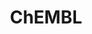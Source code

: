 ---
layout: default
bigquery: https://console.cloud.google.com/bigquery?p=patents-public-data&d=ebi_chembl&page=dataset
citation: '"The ChEMBL database in 2017." Anna Gaulton, Anne Hersey, Michał Nowotka,
  A Patrícia Bento, Jon Chambers, David Mendez, Prudence Mutowo, Francis Atkinson,
  Louisa J Bellis, Elena Cibrián-Uhalte, Mark Davies, Nathan Dedman, Anneli Karlsson,
  María Paula Magariños, John P Overington, George Papadatos, Ines Smit, Andrew R
  Leach Nucleic acids Research (2017) 45 (Database Issue), D945-D954'
contributors: European Bioinformatics Institute
cost: None
description: ChEMBL Data is a manually curated database of small molecules used in
  drug discovery, including information about existing patented drugs.
documentation: 'schema: https://www.ebi.ac.uk/chembl/db_schema


  '
last_edit: Mon, 04 Apr 2022 19:07:30 GMT
location: https://console.cloud.google.com/marketplace/product/google_patents_public_datasets/chembl
maintained_by: EMBL-EBI, an outstation of European Molecular Biology Laboratory
related_publications: '

  ChEMBL: towards direct deposition of bioassay data.


  Mendez D, Gaulton A, Bento AP, Chambers J, De Veij M, Félix E, Magariños MP, Mosquera
  JF, Mutowo P, Nowotka M, Gordillo-Marañón M, Hunter F, Junco L, Mugumbate G, Rodriguez-Lopez
  M, Atkinson F, Bosc N, Radoux CJ, Segura-Cabrera A, Hersey A, Leach AR.


  — Nucleic Acids Res. 2019; 47(D1):D930-D940. doi: 10.1093/nar/gky1075

  '
schema_fields: '[''assay_category'', ''homologue'', ''product_id'', ''src_short_name'',
  ''submission_date'', ''cx_most_apka'', ''ingredient'', ''cidx'', ''usan_stem'',
  ''target_mapping'', ''standard_units'', ''go_id'', ''mesh_id'', ''route'', ''protein_class_id'',
  ''level2_description'', ''class_type'', ''ddd_units'', ''action_type'', ''sequence_md5sum'',
  ''innovator_company'', ''species_group_flag'', ''met_id'', ''organism'', ''hba_lipinski'',
  ''standard_relation'', ''atc_code'', ''acd_logd'', ''bao_endpoint'', ''direct_interaction'',
  ''publication_number'', ''data_validity_comment'', ''normal_range_max'', ''end_position'',
  ''published_relation'', ''substrate_record_id'', ''standard_text_value'', ''aidx'',
  ''active_molregno'', ''short_name'', ''orig_description'', ''frac_class_id'', ''qed_weighted'',
  ''tax_id'', ''level4_description'', ''warning_id'', ''drug_substance_flag'', ''site_name'',
  ''actsm_id'', ''irac_class_id'', ''level3_description'', ''name'', ''compound_key'',
  ''activity_count'', ''assay_id'', ''caloha_id'', ''availability_type'', ''bao_id'',
  ''withdrawn_reason'', ''relation'', ''downgraded'', ''chembl_id'', ''class_level'',
  ''major_class'', ''cell_source_tax_id'', ''who_extra'', ''record_id'', ''potential_duplicate'',
  ''synonyms'', ''authors'', ''entity_type'', ''efo_id'', ''definition'', ''level4'',
  ''idx'', ''relationship'', ''chebi_par_id'', ''withdrawn_class'', ''l7'', ''ridx'',
  ''db_source'', ''first_page'', ''comp_go_id'', ''structure_type'', ''accession'',
  ''text_value'', ''warning_class'', ''compsyn_id'', ''binding_site_comment'', ''stem_class'',
  ''abstract'', ''trade_name'', ''prod_pat_id'', ''db_version'', ''efo_term'', ''description'',
  ''assay_strain'', ''targcomp_id'', ''bto_id'', ''level1_description'', ''value'',
  ''oc_id'', ''pchembl_value'', ''enzyme_name'', ''parent_type'', ''normal_range_min'',
  ''uberon_id'', ''metref_id'', ''component_type'', ''mc_tax_id'', ''drug_record_id'',
  ''max_phase'', ''isoform'', ''volume'', ''previous_company'', ''assay_subcellular_fraction'',
  ''full_mwt'', ''psa'', ''met_comment'', ''target_desc'', ''assay_tax_id'', ''confidence'',
  ''standard_inchi'', ''mc_organism'', ''num_ro5_violations'', ''activity_id'', ''usan_stem_definition'',
  ''applicant_full_name'', ''patent_no'', ''inorganic_flag'', ''src_id'', ''co_stem_id'',
  ''variant_id'', ''ref_type'', ''src_description'', ''pubmed_id'', ''mw_freebase'',
  ''updated_on'', ''acd_most_apka'', ''compound_name'', ''l6'', ''nda_type'', ''assay_desc'',
  ''bao_format'', ''doc_id'', ''ref_id'', ''doi'', ''cell_source_organism'', ''assay_cell_type'',
  ''withdrawn_flag'', ''who_name'', ''hba'', ''hbd'', ''lle'', ''src_compound_id'',
  ''compd_id'', ''assay_organism'', ''upper_value'', ''mec_id'', ''acd_logp'', ''set_name'',
  ''protein_class_desc'', ''mesh_heading'', ''subgroup'', ''indref_id'', ''stat'',
  ''ddd_admr'', ''mutation'', ''tissue_id'', ''warning_description'', ''warning_country'',
  ''tid_fixed'', ''warning_type'', ''uo_units'', ''label'', ''sitecomp_id'', ''site_id'',
  ''mol_frac_id'', ''domain_type'', ''hbd_lipinski'', ''issue'', ''cx_most_bpka'',
  ''l4'', ''molecule_type'', ''domain_description'', ''alert_name'', ''cx_logd'',
  ''comp_class_id'', ''black_box_warning'', ''job_id'', ''topical'', ''withdrawn_country'',
  ''source_domain_id'', ''published_value'', ''target_type'', ''parameter_value'',
  ''usan_stem_id'', ''dosage_form'', ''site_residues'', ''protclasssyn_id'', ''level3'',
  ''updated_by'', ''toid'', ''doc_type'', ''biocomp_id'', ''num_lipinski_ro5_violations'',
  ''active_ingredient'', ''level2'', ''protein_class_synonym'', ''company'', ''warning_year'',
  ''start_position'', ''alert_id'', ''le'', ''molregno'', ''indication_class'', ''sei'',
  ''published_type'', ''mw_monoisotopic'', ''path'', ''curated_by'', ''units'', ''prodrug'',
  ''helm_notation'', ''alert_set_id'', ''first_in_class'', ''metabolite_record_id'',
  ''mecref_id'', ''aromatic_rings'', ''heavy_atoms'', ''level5'', ''smarts'', ''ass_cls_map_id'',
  ''ref_url'', ''patent_use_code'', ''title'', ''hrac_class_id'', ''cellosaurus_id'',
  ''strength'', ''bei'', ''entity_id'', ''annotation'', ''enzyme_tid'', ''result_flag'',
  ''country'', ''l5'', ''frac_code'', ''patent_id'', ''disease_efficacy'', ''status'',
  ''relationship_type'', ''assay_source'', ''mc_target_type'', ''standard_value'',
  ''chirality'', ''mc_target_name'', ''journal'', ''qudt_units'', ''l8'', ''cell_name'',
  ''mechanism_comment'', ''polymer_flag'', ''hrac_code'', ''max_phase_for_ind'', ''parameter_type'',
  ''drugind_id'', ''published_units'', ''level1'', ''patent_expire_date'', ''prediction_method'',
  ''alogp'', ''first_approval'', ''relationship_desc'', ''dosed_ingredient'', ''activity_comment'',
  ''cell_ontology_id'', ''last_active'', ''cell_description'', ''curation_comment'',
  ''std_act_id'', ''standard_type'', ''stem'', ''component_id'', ''aspect'', ''assay_test_type'',
  ''therapeutic_flag'', ''met_conversion'', ''last_page'', ''tbl'', ''cell_source_tissue'',
  ''version'', ''canonical_smiles'', ''warnref_id'', ''irac_code'', ''source'', ''targrel_id'',
  ''smid'', ''ddd_comment'', ''res_stem_id'', ''assay_type'', ''formulation_id'',
  ''cell_id'', ''usan_substem'', ''selectivity_comment'', ''rtb'', ''assay_class_id'',
  ''withdrawn_year'', ''research_stem'', ''l1'', ''pref_name'', ''assay_param_id'',
  ''usan_year'', ''molecular_species'', ''l3'', ''ap_id'', ''year'', ''clo_id'', ''approval_date'',
  ''full_molformula'', ''mol_irac_id'', ''related_tid'', ''molecular_mechanism'',
  ''oral'', ''acd_most_bpka'', ''mechanism_of_action'', ''num_alerts'', ''molsyn_id'',
  ''assay_tissue'', ''ddd_value'', ''molfile'', ''parent_molregno'', ''natural_product'',
  ''parenteral'', ''cpd_str_alert_id'', ''standard_upper_value'', ''sequence'', ''ddd_id'',
  ''comments'', ''l2'', ''standard_flag'', ''component_synonym'', ''parent_id'', ''as_id'',
  ''type'', ''log_id'', ''pathway_key'', ''ro3_pass'', ''standard_inchi_key'', ''mol_atc_id'',
  ''syn_type'', ''tid'', ''cl_lincs_id'', ''mc_target_accession'', ''drug_product_flag'',
  ''creation_date'', ''src_assay_id'', ''cx_logp'', ''parent_go_id'', ''confidence_score'',
  ''delist_flag'', ''ad_type'', ''priority'', ''domain_name'', ''domain_id'', ''mol_hrac_id'',
  ''rgid'', ''predbind_id'', ''pathway_id'']'
shortname: chembl
tags:
- biotechnology
- health
- chemical
- bioinformatics
- medical
terms_of_use: CC BY-SA 3.0
title: ChEMBL
uuid: e232a192-965c-4ec9-904c-155b6dfe56c5
---